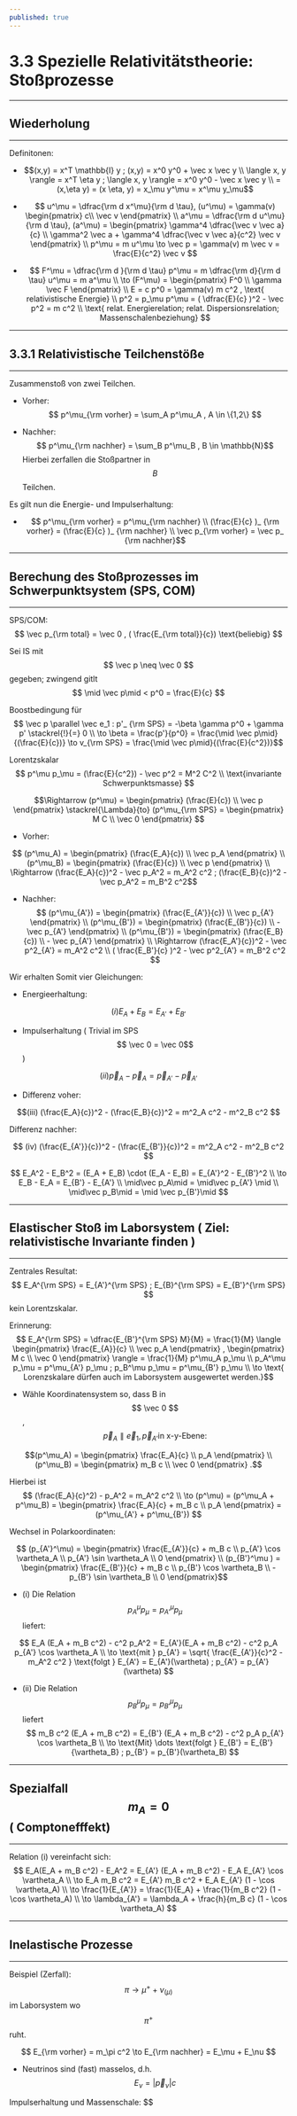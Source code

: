 ```yaml
---
published: true
---
```

# 3.3 Spezielle Relativitätstheorie: Stoßprozesse
---

## Wiederholung

---

Definitonen:
- $$(x,y) = x^T \mathbb{I} y ; (x,y) = x^0 y^0 + \vec x \vec y \\
\langle x, y \rangle = x^T \eta y ; \langle x, y \rangle = x^0 y^0 - \vec x \vec y \\ 
= (x,\eta y) = (x \eta, y) = x_\mu y^\mu = x^\mu y_\mu$$ 

- $$ u^\mu = \dfrac{\rm d x^\mu}{\rm d \tau}, (u^\mu) = \gamma(v) \begin{pmatrix} c\\ \vec v \end{pmatrix} \\
a^\mu = \dfrac{\rm d u^\mu}{\rm d \tau}, (a^\mu) = \begin{pmatrix} \gamma^4 \dfrac{\vec v \vec a}{c} \\ \gamma^2 \vec a + \gamma^4 \dfrac{\vec v \vec a}{c^2} \vec v \end{pmatrix} \\
p^\mu = m u^\mu \to \vec p = \gamma(v) m \vec v = \frac{E}{c^2} \vec v $$

- $$ F^\mu = \dfrac{\rm d }{\rm d \tau} p^\mu = m \dfrac{\rm d}{\rm d \tau} u^\mu = m a^\mu \\ 
\to (F^\mu) = \begin{pmatrix} F^0 \\ \gamma \vec F \end{pmatrix} \\
E = c p^0 = \gamma(v) m c^2 , \text{ relativistische  Energie} \\
p^2 = p_\mu p^\mu = ( \dfrac{E}{c} )^2 - \vec p^2 = m c^2 \\ \text{ relat. Energierelation; relat. Dispersionsrelation; Massenschalenbeziehung}
$$

---
## 3.3.1 Relativistische Teilchenstöße
---

Zusammenstoß von zwei Teilchen. 

- Vorher:
$$ p^\mu_{\rm vorher} = \sum_A p^\mu_A , A \in \{1,2\} $$ 

- Nachher:
$$ p^\mu_{\rm nachher} = \sum_B p^\mu_B , B \in \mathbb{N}$$
Hierbei zerfallen die Stoßpartner in $$B$$ Teilchen.

Es gilt nun die Energie- und Impulserhaltung:

- $$ p^\mu_{\rm vorher} = p^\mu_{\rm nachher} \\ 
(\frac{E}{c} )_ {\rm vorher} = (\frac{E}{c} )_ {\rm nachher} \\
\vec p_{\rm vorher} = \vec p_ {\rm nachher}$$ 

---
## Berechung des Stoßprozesses im Schwerpunktsystem (SPS, COM)
---

SPS/COM: $$ \vec p_{\rm total} = \vec 0 , ( \frac{E_{\rm total}}{c}) \text{beliebig} $$

Sei IS mit $$ \vec p \neq \vec 0 $$ gegeben; zwingend gitlt $$ \mid \vec p\mid < p^0 = \frac{E}{c} $$ 

Boostbedingung für $$ \vec p \parallel \vec e_1 : p'_ {\rm SPS} = -\beta \gamma p^0 + \gamma p' \stackrel{!}{=} 0 \\ 
\to \beta = \frac{p'}{p^0} = \frac{\mid \vec p\mid}{(\frac{E}{c})} \to v_{\rm SPS} = \frac{\mid \vec p\mid}{(\frac{E}{c^2})}$$ 

Lorentzskalar $$ p^\mu p_\mu = (\frac{E}{c^2}) - \vec p^2 = M^2 C^2 \\ \text{invariante Schwerpunktsmasse} $$

$$\Rightarrow (p^\mu) = \begin{pmatrix} (\frac{E}{c}) \\ \vec p \end{pmatrix} \stackrel{\Lambda}{to} (p^\mu_{\rm SPS} = \begin{pmatrix} M C \\ \vec 0 \end{pmatrix} $$

- Vorher: 

$$ (p^\mu_A) = \begin{pmatrix} (\frac{E_A}{c}) \\ \vec p_A \end{pmatrix} \\
(p^\mu_B) = \begin{pmatrix} (\frac{E}{c}) \\ \vec p \end{pmatrix} \\
\Rightarrow (\frac{E_A}{c})^2 - \vec p_A^2 = m_A^2 c^2 ; (\frac{E_B}{c})^2 - \vec p_A^2 = m_B^2 c^2$$

- Nachher: 
$$ (p^\mu_{A'}) = \begin{pmatrix} (\frac{E_{A'}}{c}) \\ \vec p_{A'} \end{pmatrix} \\
(p^\mu_{B'}) = \begin{pmatrix} (\frac{E_{B'}}{c}) \\ - \vec p_{A'} \end{pmatrix} \\ 
(p^\mu_{B'}) = \begin{pmatrix} (\frac{E_B}{c}) \\ - \vec p_{A'} \end{pmatrix} \\ 
\Rightarrow (\frac{E_A'}{c})^2 - \vec p^2_{A'} = m_A^2 c^2 \\
( \frac{E_B'}{c} )^2 - \vec p^2_{A'} = m_B^2 c^2  $$

Wir erhalten Somit vier Gleichungen: 

- Energieerhaltung: 

$$ (i) E_A + E_B = E_{A'} + E_{B'}$$

- Impulserhaltung ( Trivial im SPS $$ \vec 0 = \vec 0$$)

$$ (ii) \vec p_A - \vec p_A = \vec p_{A'} - \vec p_{A'} $$

- Differenz voher:

$$(iii) (\frac{E_A}{c})^2 - (\frac{E_B}{c})^2 = m^2_A c^2 - m^2_B c^2 $$

Differenz nachher:
 
$$ (iv) (\frac{E_{A'}}{c})^2 - (\frac{E_{B'}}{c})^2 = m^2_A c^2 - m^2_B c^2 $$

$$ E_A^2 - E_B^2 = (E_A + E_B) \cdot (E_A - E_B) =  E_{A'}^2 - E_{B'}^2 \\ 
\to E_B - E_A = E_{B'} - E_{A'} \\ 
\mid\vec p_A\mid = \mid\vec p_{A'} \mid \\
\mid\vec p_B\mid = \mid \vec p_{B'}\mid $$

---
## Elastischer Stoß im Laborsystem ( Ziel: relativistische Invariante finden )
---
Zentrales Resultat: $$ E_A^{\rm SPS} = E_{A'}^{\rm SPS} ; E_{B}^{\rm SPS} = E_{B'}^{\rm SPS} $$ kein Lorentzskalar.

Erinnerung: $$ E_A^{\rm SPS} = \dfrac{E_{B'}^{\rm SPS} M}{M} = \frac{1}{M} 
\langle \begin{pmatrix} \frac{E_{A}}{c} \\ \vec p_A \end{pmatrix} , \begin{pmatrix} M c \\ \vec 0 \end{pmatrix} \rangle = \frac{1}{M} p^\mu_A p_\mu \\ 
p_A^\mu p_\mu = p^\mu_{A'} p_\mu ; p_B^\mu p_\mu = p^\mu_{B'} p_\mu \\ 
\to \text{ Lorenzskalare dürfen auch im Laborsystem ausgewertet werden.}$$

- Wähle Koordinatensystem so, dass B in $$ \vec 0 $$, $$ \vec p_A \parallel \vec e_1 , \vec p_{A'} \text{in x-y-Ebene:} $$

$$(p^\mu_A) = \begin{pmatrix} \frac{E_A}{c} \\ p_A \end{pmatrix} \\ 
(p^\mu_B) = \begin{pmatrix} m_B c \\ \vec 0 \end{pmatrix} .$$

Hierbei ist $$ (\frac{E_A}{c}^2) - p_A^2 = m_A^2 c^2 \\ 
\to (p^\mu) = (p^\mu_A + p^\mu_B) = \begin{pmatrix} \frac{E_A}{c} + m_B c \\ p_A \end{pmatrix} = (p^\mu_{A'} + p^\mu_{B'}) $$

Wechsel in Polarkoordinaten:

$$ (p_{A'}^\mu) = \begin{pmatrix} \frac{E_{A'}}{c} + m_B c \\ p_{A'} \cos \vartheta_A \\ p_{A'} \sin \vartheta_A \\ 0  \end{pmatrix} \\ 
(p_{B'}^\mu ) = \begin{pmatrix} \frac{E_{B'}}{c} + m_B c \\ p_{B'} \cos \vartheta_B \\ - p_{B'} \sin \vartheta_B \\ 0  \end{pmatrix}$$ 

- (i) Die Relation $$ p^\mu_A p_\mu = p^\mu_{A'} p_\mu $$ liefert:

$$ E_A (E_A + m_B c^2) - c^2 p_A^2 = E_{A'}(E_A + m_B c^2) - c^2 p_A p_{A'} \cos \vartheta_A \\
\to \text{mit } p_{A'} = \sqrt{ \frac{E_{A'}}{c}^2 - m_A^2 c^2 } \text{folgt } E_{A'} = E_{A'}(\vartheta) ; p_{A'} = p_{A'}(\vartheta)  $$

- (ii) Die Relation $$ p^\mu_B p_\mu  = p^\mu_{B'} p_\mu $$ liefert $$ m_B c^2 (E_A + m_B c^2) = E_{B'} (E_A + m_B c^2) - c^2 p_A p_{A'} \cos \vartheta_B \\ 
\to \text{Mit} \dots \text{folgt } E_{B'} = E_{B'}{\vartheta_B} ; p_{B'} = p_{B'}(\vartheta_B) $$

---
## Spezialfall $$m_A = 0 $$ ( Comptonefffekt) 
---

Relation (i) vereinfacht sich: 
$$ E_A(E_A + m_B c^2) - E_A^2 = E_{A'} (E_A + m_B c^2) - E_A E_{A'} \cos \vartheta_A \\
\to E_A m_B c^2 = E_{A'} m_B c^2 + E_A E_{A'} (1 - \cos \vartheta_A) \\
\to \frac{1}{E_{A'}} = \frac{1}{E_A} + \frac{1}{m_B c^2} (1 - \cos \vartheta_A) \\
\to \lambda_{A'} = \lambda_A + \frac{h}{m_B c} (1 - \cos \vartheta_A) $$

---
## Inelastische Prozesse
---

Beispiel (Zerfall): $$ \pi \to \mu^+ + \nu_(\mu)$$ im Laborsystem wo $$ \pi^+ $$ ruht.

$$ E_{\rm vorher} = m_\pi c^2 \to E_{\rm nachher} = E_\mu + E_\nu $$

- Neutrinos sind (fast) masselos, d.h. $$ E_\nu = |\vec p_\nu | c$$

Impulserhaltung und Massenschale: $$ 
